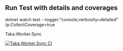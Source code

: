 ## Run Test with details and coverages

dotnet watch test --logger:"console;verbosity=detailed" /p:CollectCoverage=true


Taka.Worker.Sync

[![Taka.Worker.Sync CI](https://github.com/mmercan/Taka.K8.HealthCheck/actions/workflows/Taka.Worker.Sync.yml/badge.svg)](https://github.com/mmercan/Taka.K8.HealthCheck/actions/workflows/Taka.Worker.Sync.yml)

